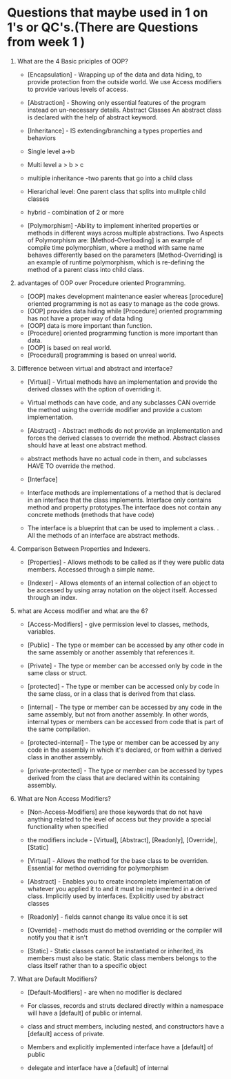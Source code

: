 # Questions that maybe used in 1 on 1's or QC's.(There are  Questions from week 1 )

1. What are the 4 Basic priciples of OOP?

    - [Encapsulation] - Wrapping up of the data and data hiding, to provide protection from the outside world. We use Access modifiers to provide various levels of access.

    - [Abstraction] - Showing only essential features of the program instead on un-necessary details.
    Abstract Classes 
    An abstract class is declared with the help of abstract keyword.
    - [Inheritance] - IS extending/branching a types properties and behaviors
    - Single level a->b
    - Multi level a > b > c
    - multiple inheritance -two parents that go into a child class
    - Hierarichal level: One parent class that splits into mulitple child classes
    - hybrid - combination of 2 or more

    - [Polymorphism] -Ability to implement inherited properties or methods in different ways across multiple abstractions.
    Two Aspects of Polymorphism are:
    [Method-Overloading] is an example of compile time polymorphism, where a method with same name behaves differently based on the parameters
    [Method-Overriding] is an example of runtime polymorphism, which is re-defining the method of a parent class into child class.

2. advantages of OOP over Procedure oriented Programming.

    - [OOP] makes development maintenance easier whereas [procedure] oriented programming is not as easy to manage as the code grows.
    - [OOP] provides data hiding while [Procedure] oriented programming has not have a proper way of data hding
    - [OOP] data is more important than function.
    - [Procedure] oriented programming function is more important than data.
    - [OOP] is based on real world.
    - [Procedural] programming is based on unreal world.

3. Difference between virtual and abstract and interface?

    - [Virtual] - Virtual methods have an implementation and provide the derived classes with the option of overriding it.

    - Virtual methods can have code, and any subclasses CAN override the method using the override modifier and provide a custom implementation.

    - [Abstract] - Abstract methods do not provide an implementation and forces the derived classes to override the method. Abstract classes should have at least one abstract method.  

    - abstract methods have no actual code in them, and subclasses HAVE TO override the method.

    - [Interface]

    - Interface methods are implementations of a method that is declared in an interface that the class implements. Interface only contains method and property prototypes.The interface does not contain any concrete methods (methods that have code)

    - The interface is a blueprint that can be used to implement a class. . All the methods of an interface are abstract methods.

4. Comparison Between Properties and Indexers.

    - [Properties] - Allows methods to be called as if they were public data members. Accessed through a simple name.

    - [Indexer] - Allows elements of an internal collection of an object to be accessed by using array notation on the object itself. Accessed through an index.

5. what are Access modifier and what are the 6?

    - [Access-Modifiers] - give permission level to classes, methods, variables.

    - [Public] - The type or member can be accessed by any other code in the same assembly or another assembly that references it.

    - [Private] - The type or member can be accessed only by code in the same class or struct.

    - [protected] - The type or member can be accessed only by code in the same class, or in a class that is derived from that class.

    - [internal] - The type or member can be accessed by any code in the same assembly, but not from another assembly. In other words, internal types or members can be accessed from code that is part of the same compilation.

    - [protected-internal] - The type or member can be accessed by any code in the assembly in which it's declared, or from within a derived class in another assembly.

    - [private-protected] - The type or member can be accessed by types derived from the class that are declared within its containing assembly.

6. What are Non Access Modifiers?

    - [Non-Access-Modifiers] are those keywords that do not have anything related to the level of access but they provide a special functionality when specified
    - the modifiers include - [Virtual], [Abstract], [Readonly], [Override], [Static]

    - [Virtual] - Allows the method for the base class to be overriden. Essential for method overriding for polymorphism

    - [Abstract] - Enables you to create incomplete implementation of whatever you applied it to and it must be implemented in a derived class.
    Implicitly used by interfaces.
    Explicitly used by abstract classes

    - [Readonly] - fields cannot change its value once it is set

    - [Override] - methods must do method overriding or the compiler will notify you that it isn't

    - [Static] - Static classes cannot be instantiated or inherited, its members must also be static. Static class members belongs to the class itself rather than to a specific object

7. What are Default Modifiers?

    - [Default-Modifiers] - are when no modifier is declared

    - For classes, records and struts declared directly within a namespace will have a [default] of public or internal.

    - class and struct members, including nested, and constructors have a [default] access of private.

    - Members and explicitly implemented interface have a [default] of public

    - delegate and interface have a [default] of internal  
